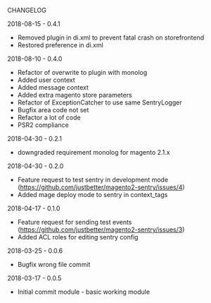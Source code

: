 CHANGELOG

2018-08-15 - 0.4.1

   * Removed plugin in di.xml to prevent fatal crash on storefrontend
   * Restored preference in di.xml

2018-08-10 - 0.4.0

   * Refactor of overwrite to plugin with monolog
   * Added user context
   * Added message context
   * Added extra magento store parameters
   * Refactor of ExceptionCatcher to use same SentryLogger
   * Bugfix area code not set
   * Refactor a lot of code
   * PSR2 compliance

2018-04-30 - 0.2.1

   * downgraded requirement monolog for magento 2.1.x

2018-04-30 - 0.2.0

   * Feature request to test sentry in development mode (https://github.com/justbetter/magento2-sentry/issues/4)
   * Added mage deploy mode to sentry in context_tags

2018-04-17 - 0.1.0

   * Feature request for sending test events (https://github.com/justbetter/magento2-sentry/issues/3)
   * Added ACL roles for editing sentry config

2018-03-25 - 0.0.6

   * Bugfix wrong file commit

2018-03-17 - 0.0.5

   * Initial commit module - basic working module
